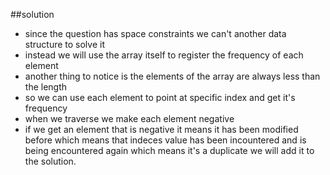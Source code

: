 ##solution
- since the question has space constraints we can't another data structure to solve it
- instead we will use the array itself to register the frequency of each element
- another thing to notice is the elements of the array are always less than the length
- so we can use each element to point at specific index and get it's frequency
- when we traverse we make each element negative
- if we get an element that is negative it means it has been modified before which means that indeces value has been incountered and is being encountered again which means it's a duplicate we will add it to the solution.